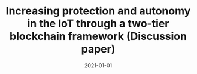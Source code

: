 ---
title: 'Increasing protection and autonomy in the IoT through a two-tier blockchain framework (Discussion paper)'
collection: publications
permalink: /publication/2021-CEUR Workshop Proceedings-Increasing-protection.md
excerpt: 'E. Corradini, S. Nicolazzo, A. Nocera, D. Ursino, L. Virgili'
date: 2021-01-01
venue: 'CEUR Workshop Proceedings'
location: 'Department of Information Engineering, Polytechnic University of Marche, Daisy Lab., Politechnic University of Marche, Department of Electrical, Computer and Biomedical Engineering, University of Pavia'
---